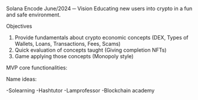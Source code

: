 Solana Encode
June/2024
─
Vision
Educating new users into crypto in a fun and safe environment.

Objectives
1. Provide fundamentals about crypto economic concepts (DEX, Types of Wallets, Loans, Transactions, Fees, Scams)
2. Quick evaluation of concepts taught (Giving completion NFTs)
3. Game applying those concepts (Monopoly style)
    
MVP core functionalities:

Name ideas: 

-Solearning
-Hashtutor
-Lamprofessor
-Blockchain academy


